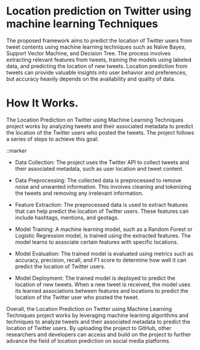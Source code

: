 # Location prediction on Twitter using machine learning Techniques
 
The proposed framework aims to predict the location of Twitter users from tweet contents using machine learning techniques such as Naïve Bayes, Support Vector Machine, and Decision Tree. The process involves extracting relevant features from tweets, training the models using labeled data, and predicting the location of new tweets. Location prediction from tweets can provide valuable insights into user behavior and preferences, but accuracy heavily depends on the availability and quality of data.

# How It Works.

The Location Prediction on Twitter using Machine Learning Techniques project works by analyzing tweets and their associated metadata to predict the location of the Twitter users who posted the tweets. The project follows a series of steps to achieve this goal:

::marker
* Data Collection: The project uses the Twitter API to collect tweets and their associated metadata, such as user location and tweet content.

* Data Preprocessing: The collected data is preprocessed to remove noise and unwanted information. This involves cleaning and tokenizing the tweets and removing any irrelevant information.

* Feature Extraction: The preprocessed data is used to extract features that can help predict the location of Twitter users. These features can include hashtags,     mentions, and geotags.

* Model Training: A machine learning model, such as a Random Forest or Logistic Regression model, is trained using the extracted features. The model learns to associate certain features with specific locations.

* Model Evaluation: The trained model is evaluated using metrics such as accuracy, precision, recall, and F1 score to determine how well it can predict the location of Twitter users.

* Model Deployment: The trained model is deployed to predict the location of new tweets. When a new tweet is received, the model uses its learned associations between features and locations to predict the location of the Twitter user who posted the tweet.

Overall, the Location Prediction on Twitter using Machine Learning Techniques project works by leveraging machine learning algorithms and techniques to analyze tweets and their associated metadata to predict the location of Twitter users. By uploading the project to GitHub, other researchers and developers can access and build on the project to further advance the field of location prediction on social media platforms.
